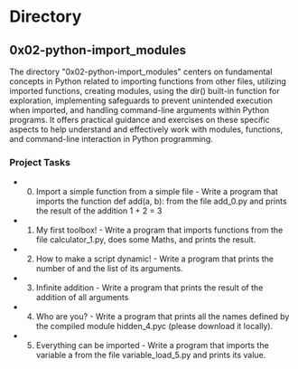 
# Directory

## 0x02-python-import_modules

The directory "0x02-python-import_modules" centers on fundamental concepts in Python related to importing functions from other files, utilizing imported functions, creating modules, using the dir() built-in function for exploration, implementing safeguards to prevent unintended execution when imported, and handling command-line arguments within Python programs. It offers practical guidance and exercises on these specific aspects to help understand and effectively work with modules, functions, and command-line interaction in Python programming.

### Project Tasks
- 0. Import a simple function from a simple file - Write a program that imports the function def add(a, b): from the file add_0.py and prints the result of the addition 1 + 2 = 3
- 1. My first toolbox! - Write a program that imports functions from the file calculator_1.py, does some Maths, and prints the result.
- 2. How to make a script dynamic! - Write a program that prints the number of and the list of its arguments.
- 3. Infinite addition - Write a program that prints the result of the addition of all arguments
- 4. Who are you? - Write a program that prints all the names defined by the compiled module hidden_4.pyc (please download it locally).
- 5. Everything can be imported - Write a program that imports the variable a from the file variable_load_5.py and prints its value.

